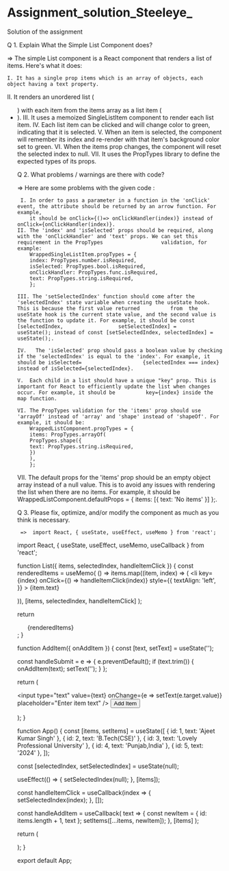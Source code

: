 # Assignment_solution_Steeleye_
Solution of the assignment

Q 1. Explain What the Simple List Component does?

=> The simple List component is a React component that renders a list of items. Here's what it does:

    I. It has a single prop items which is an array of objects, each object having a text property.
   II. It renders an unordered list (<ul>) with each item from the items array as a list item (<li>).
  III. It uses a memoized SingleListItem component to render each list item.
   IV. Each list item can be clicked and will change color to green, indicating that it is selected.
    V. When an item is selected, the component will remember its index and re-render with that item's background color set to green.
   VI. When the items prop changes, the component will reset the selected index to null.
  VII. It uses the PropTypes library to define the expected types of its props.
  
Q 2. What problems / warnings are there with code?

   => Here are some problems with the given code :

     I. In order to pass a parameter in a function in the 'onClick' event, the attribute should be returned by an arrow function. For example,
        it should be onClick={()=> onClickHandler(index)} instead of onClick={onClickHandler(index)}.
    II. The 'index' and 'isSelected' props should be required, along with the 'onClickHandler' and 'text' props. We can set this requirement in the PropTypes                   validation, for     example:
        WrappedSingleListItem.propTypes = {
        index: PropTypes.number.isRequired,
        isSelected: PropTypes.bool.isRequired,
        onClickHandler: PropTypes.func.isRequired,
        text: PropTypes.string.isRequired,
        };
    
    III. The 'setSelectedIndex' function should come after the 'selectedIndex' state variable when creating the useState hook. This is because the first value returned          from  the useState hook is the current state value, and the second value is the function to update it. For example, it should be const [selectedIndex,                  setSelectedIndex] =      useState(); instead of const [setSelectedIndex, selectedIndex] = useState();.

    IV.   The 'isSelected' prop should pass a boolean value by checking if the 'selectedIndex' is equal to the 'index'. For example, it should be isSelected=                    {selectedIndex === index} instead of isSelected={selectedIndex}.
    
    V.  Each child in a list should have a unique "key" prop. This is important for React to efficiently update the list when changes occur. For example, it should be          key={index} inside the map function.
    
    VI. The PropTypes validation for the 'items' prop should use 'arrayOf' instead of 'array' and 'shape' instead of 'shapeOf'. For example, it should be:
        WrappedListComponent.propTypes = {
        items: PropTypes.arrayOf(
        PropTypes.shape({
        text: PropTypes.string.isRequired,
        })
        ),
        };
        
   VII. The default props for the 'items' prop should be an empty object array instead of a null value. This is to avoid any issues with rendering the list when there         are no items. For example, it should be WrappedListComponent.defaultProps = { items: [{ text: 'No items' }] };.
   
 Q 3.  Please fix, optimize, and/or modify the component as much as you think is necessary.
 
     =>  import React, { useState, useEffect, useMemo } from 'react';

   import React, { useState, useEffect, useMemo, useCallback } from 'react';

function List({ items, selectedIndex, handleItemClick }) {
  const renderedItems = useMemo(
    () =>
      items.map((item, index) => (
        <li
          key={index}
          onClick={() => handleItemClick(index)}
          style={{
            textAlign: 'left',
          }}
        >
          {item.text}
        </li>
      )),
    [items, selectedIndex, handleItemClick]
  );

  return <ul>{renderedItems}</ul>;
}

function AddItem({ onAddItem }) {
  const [text, setText] = useState('');

  const handleSubmit = e => {
    e.preventDefault();
    if (text.trim()) {
      onAddItem(text);
      setText('');
    }
  };

  return (
    <form onSubmit={handleSubmit}>
      <input
        type="text"
        value={text}
        onChange={e => setText(e.target.value)}
        placeholder="Enter item text"
      />
      <button type="submit">Add Item</button>
    </form>
  );
}

function App() {
  const [items, setItems] = useState([
    { id: 1, text: 'Ajeet Kumar Singh' },
    { id: 2, text: 'B.Tech(CSE)' },
    { id: 3, text: 'Lovely Professional University' },
    { id: 4, text: 'Punjab,India' },
    { id: 5, text: '2024' },
  ]);

  const [selectedIndex, setSelectedIndex] = useState(null);

  useEffect(() => {
    setSelectedIndex(null);
  }, [items]);

  const handleItemClick = useCallback(index => {
    setSelectedIndex(index);
  }, []);

  const handleAddItem = useCallback(
    text => {
      const newItem = { id: items.length + 1, text };
      setItems([...items, newItem]);
    },
    [items]
  );

  return (
    <div>
      <AddItem onAddItem={handleAddItem} />
      <List
        items={[...items]}
        selectedIndex={selectedIndex}
        handleItemClick={handleItemClick}
      />
    </div>
  );
}

export default App;

